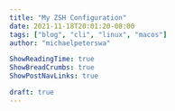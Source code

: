 ```yaml
---
title: "My ZSH Configuration"
date: 2021-11-18T20:01:20-08:00
tags: ["blog", "cli", "linux", "macos"]
author: "michaelpeterswa"

ShowReadingTime: true
ShowBreadCrumbs: true
ShowPostNavLinks: true

draft: true
---
```


